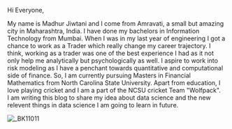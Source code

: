 Hi Everyone,

My name is Madhur Jiwtani and I come from Amravati, a small but amazing city in Maharashtra, India. I have done my bachelors in Information Technology from Mumbai. When I was in my last year of engineering I got a chance to work as a Trader which really change my career trajectory. I think, working as a trader was one of the best experience I had as it not only help me analytically but psychologically as well. I aspire to work into risk modeling as I have a penchant towards quantitative and computational side of finance. So, I am currently pursuing Masters in Financial Mathematics from North Carolina State University. Apart from education, I love playing cricket and I am a part of the NCSU cricket Team "Wolfpack".  
I am writing this blog to share my idea about data science and the new relevent things in data science I am going to learn in future.



![_BK11011](https://user-images.githubusercontent.com/112371208/188014655-f895b7f5-ef5a-4961-9e09-1cc18bd670a1.jpg)


